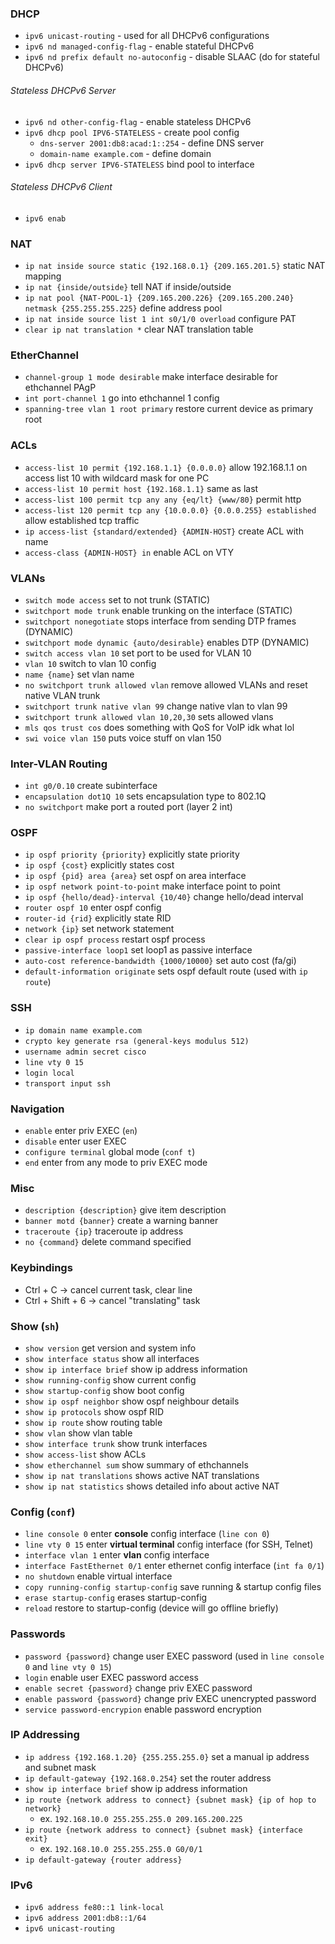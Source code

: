 ###  DHCP 
- `ipv6 unicast-routing` - used for all DHCPv6 configurations
- `ipv6 nd managed-config-flag` - enable stateful DHCPv6
- `ipv6 nd prefix default no-autoconfig` - disable SLAAC (do for stateful DHCPv6)
###### Stateless DHCPv6 Server
- `ipv6 nd other-config-flag` - enable stateless DHCPv6
- `ipv6 dhcp pool IPV6-STATELESS` - create pool config
	- `dns-server 2001:db8:acad:1::254` - define DNS server
	- `domain-name example.com` - define domain
- `ipv6 dhcp server IPV6-STATELESS` bind pool to interface
###### Stateless DHCPv6 Client
- `ipv6 enab`
### NAT
- `ip nat inside source static {192.168.0.1} {209.165.201.5}` static NAT mapping
- `ip nat {inside/outside}` tell NAT if inside/outside
- `ip nat pool {NAT-POOL-1} {209.165.200.226} {209.165.200.240} netmask {255.255.255.225}` define address pool
- `ip nat inside source list 1 int s0/1/0 overload` configure PAT
- `clear ip nat translation *` clear NAT translation table

### EtherChannel
- `channel-group 1 mode desirable` make interface desirable for ethchannel PAgP
- `int port-channel 1` go into ethchannel 1 config
- `spanning-tree vlan 1 root primary` restore current device as primary root

### ACLs
- `access-list 10 permit {192.168.1.1} {0.0.0.0}` allow 192.168.1.1 on access list 10 with wildcard mask for one PC
- `access-list 10 permit host {192.168.1.1}` same as last
- `access-list 100 permit tcp any any {eq/lt} {www/80}` permit http
- `access-list 120 permit tcp any {10.0.0.0} {0.0.0.255} established` allow established tcp traffic
- `ip access-list {standard/extended} {ADMIN-HOST}` create ACL with name
- `access-class {ADMIN-HOST} in` enable ACL on VTY

### VLANs
- `switch mode access` set to not trunk (STATIC)
- `switchport mode trunk` enable trunking on the interface (STATIC)
- `switchport nonegotiate` stops interface from sending DTP frames (DYNAMIC)
- `switchport mode dynamic {auto/desirable}` enables DTP (DYNAMIC)
- `switch access vlan 10` set port to be used for VLAN 10
- `vlan 10` switch to vlan 10 config
- `name {name}` set vlan name
- `no switchport trunk allowed vlan` remove allowed VLANs and reset native VLAN trunk
- `switchport trunk native vlan 99` change native vlan to vlan 99
- `switchport trunk allowed vlan 10,20,30` sets allowed vlans
- `mls qos trust cos` does something with QoS for VoIP idk what lol
- `swi voice vlan 150` puts voice stuff on vlan 150

### Inter-VLAN Routing
- `int g0/0.10` create subinterface
- `encapsulation dot1Q 10` sets encapsulation type to 802.1Q
- `no switchport` make port a routed port (layer 2 int)

### OSPF
- `ip ospf priority {priority}` explicitly state priority
- `ip ospf {cost}` explicitly states cost
- `ip ospf {pid} area {area}` set ospf on area interface
- `ip ospf network point-to-point` make interface point to point
- `ip ospf {hello/dead}-interval {10/40}` change hello/dead interval
- `router ospf 10` enter ospf config
- `router-id {rid}` explicitly state RID
- `network {ip}` set network statement
- `clear ip ospf process` restart ospf process
- `passive-interface loop1` set loop1 as passive interface
- `auto-cost reference-bandwidth {1000/10000}` set auto cost (fa/gi)
- `default-information originate` sets ospf default route (used with `ip route`)

### SSH
- `ip domain name example.com`
- `crypto key generate rsa (general-keys modulus 512)`
- `username admin secret cisco`
- `line vty 0 15`
- `login local`
- `transport input ssh`

### Navigation
- `enable` enter priv EXEC (`en`)
- `disable` enter user EXEC
- `configure terminal` global mode (`conf t`)
- `end` enter from any mode to priv EXEC mode

### Misc
- `description {description}` give item description
- `banner motd {banner}` create a warning banner
- `traceroute {ip}` traceroute ip address 
- `no {command}` delete command specified

### Keybindings
- Ctrl + C -> cancel current task, clear line
- Ctrl + Shift + 6 -> cancel "translating" task

### Show (`sh`)
- `show version` get version and system info
- `show interface status` show all interfaces
- `show ip interface brief` show ip address information
- `show running-config` show current config
- `show startup-config` show boot config
- `show ip ospf neighbor` show ospf neighbour details
- `show ip protocols` show ospf RID
- `show ip route` show routing table
- `show vlan` show vlan table
- `show interface trunk` show trunk interfaces
- `show access-list` show ACLs
- `show etherchannel sum` show summary of ethchannels
- `show ip nat translations` shows active NAT translations
- `show ip nat statistics` shows detailed info about active NAT

### Config (`conf`)
- `line console 0` enter **console** config interface (`line con 0`)
- `line vty 0 15` enter **virtual terminal** config interface (for SSH, Telnet)
- `interface vlan 1` enter **vlan** config interface
- `interface FastEthernet 0/1` enter ethernet config interface (`int fa 0/1`)
- `no shutdown` enable virtual interface
- `copy running-config startup-config` save running & startup config files
- `erase startup-config` erases startup-config
- `reload` restore to startup-config (device will go offline briefly)

### Passwords
- `password {password}` change user EXEC password (used in `line console 0` and `line vty 0 15`)
- `login` enable user EXEC password access
- `enable secret {password}` change priv EXEC password
- `enable password {password}` change priv EXEC unencrypted password
- `service password-encrypion` enable password encryption

### IP Addressing
- `ip address {192.168.1.20} {255.255.255.0}` set a manual ip address and subnet mask
- `ip default-gateway {192.168.0.254}` set the router address
- `show ip interface brief` show ip address information
- `ip route {network address to connect} {subnet mask} {ip of hop to network}`
	- ex. `192.168.10.0 255.255.255.0 209.165.200.225`
- `ip route {network address to connect} {subnet mask} {interface exit}`
	- ex. `192.168.10.0 255.255.255.0 G0/0/1`
- `ip default-gateway {router address}`

### IPv6
- `ipv6 address fe80::1 link-local`
- `ipv6 address 2001:db8::1/64`
- `ipv6 unicast-routing`

